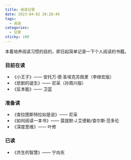 ```yaml
---
title: 阅读记录
date: 2023-04-02 20:28:49
tags: 
  - 阅读
categories:
  - 记录
sticky: 100
---
```


本着培养阅读习惯的目的，即日起简单记录一下个人阅读的书籍。


### 目前在读
- 《小王子》—— 安托万·德·圣埃克苏佩里（李继宏版）
- 《悲剧的诞生》—— 尼采（孙周兴版）
- 《反本能》—— 卫蓝


### 准备读
- 《查拉图斯特拉如是说》—— 尼采
- 《如何阅读一本书》—— 莫提默·J.艾德勒/查尔斯·范多伦
- 《深度思维》—— 叶修

### 已读
- 《共生的智慧》—— 宁向东
